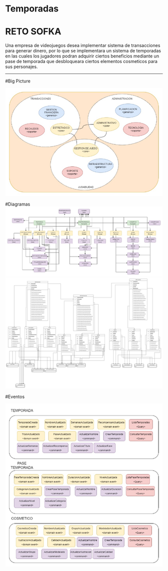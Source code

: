 # Temporadas


# RETO SOFKA

Una empresa de videojuegos desea implementar sistema de transacciones para generar dinero, por lo que se implementara un sistema de temporadas en las cuales los jugadores podran adquirir ciertos beneficios mediante un pase de temporada que desbloqueara ciertos elementos cosmeticos para sus personajes.

----------------------------------------------------------------

#Big Picture

![img.jpg](img/BigPicture.jpg)

#Diagramas
![img.jpg](img/Subdominio.jpg)
![img.jpg](img/Dominio.jpg)

#Eventos

![img.jpg](img/Evento.jpg)